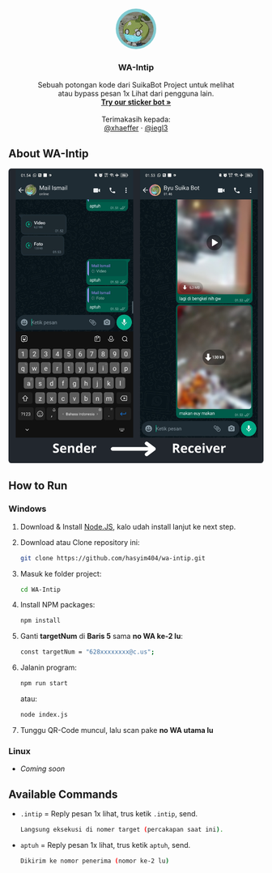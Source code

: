 <a name="readme-top"></a>

<!-- PROJECT LOGO -->
<br />
<div align="center">
  <a href="https://github.com/hasyim404/wa-intip/blob/master/temp/suika.png">
    <img style="border-radius: 50%;" src="temp/suika.png" alt="Logo" width="80" height="80">
  </a>

  <h3 align="center">WA-Intip</h3>

  <p align="center">
    Sebuah potongan kode dari SuikaBot Project untuk melihat</br>atau bypass pesan 1x Lihat dari pengguna lain.
    <br />
    <a href="https://github.com/othneildrew/Best-README-Template"><strong>Try our sticker bot »</strong></a>
    <br />
    <br />
    Terimakasih kepada:
    <br />
    <a href="https://github.com/xhaeffer">@xhaeffer</a>
    ·
    <a href="https://github.com/iegl3">@iegl3 </a>
  </p>
</div>

<!-- ABOUT THE PROJECT -->

## About WA-Intip

<div align="center">
    <a href="https://github.com/hasyim404/wa-intip/blob/master/temp/screenshoot.png">
    <img style="border-radius: 1%" src="temp/screenshoot.png">
    </a>
</div>

## How to Run

### Windows

1. Download & Install [Node.JS](https://nodejs.org/en), kalo udah install lanjut ke next step.

2. Download atau Clone repository ini:

   ```sh
   git clone https://github.com/hasyim404/wa-intip.git
   ```

3. Masuk ke folder project:

   ```sh
   cd WA-Intip
   ```

4. Install NPM packages:

   ```sh
   npm install
   ```

5. Ganti **targetNum** di **Baris 5** sama **no WA ke-2 lu**:

   ```sh
   const targetNum = "628xxxxxxxx@c.us";
   ```

6. Jalanin program:

   ```sh
   npm run start
   ```

   atau:

   ```sh
   node index.js
   ```

7. Tunggu QR-Code muncul, lalu scan pake **no WA utama lu**

### Linux

- _Coming soon_

## Available Commands

- `.intip` = Reply pesan 1x lihat, trus ketik `.intip`, send.

  ```sh
  Langsung eksekusi di nomer target (percakapan saat ini).
  ```

- `aptuh` = Reply pesan 1x lihat, trus ketik `aptuh`, send.
  ```sh
  Dikirim ke nomor penerima (nomor ke-2 lu)
  ```
